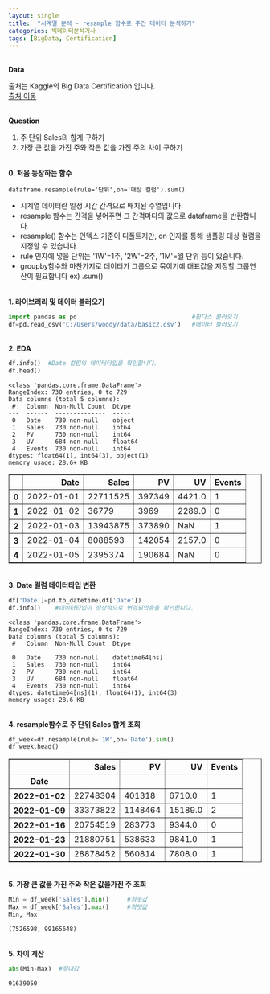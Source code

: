 ```yaml
---
layout: single
title:  "시계열 분석 - resample 함수로 주간 데이터 분석하기"
categories: 빅데이터분석기사
tags: [BigData, Certification]
---
```


<br/>**Data**<br/>

출처는 Kaggle의 Big Data Certification 입니다.<br/>
[출처 이동](https://www.kaggle.com/code/agileteam/py-t1-8-expected-questions/notebook)

<br/>**Question**<br/>

1. 주 단위 Sales의 합계 구하기
2. 가장 큰 값을 가진 주와 작은 값을 가진 주의 차이 구하기


<br/>**0. 처음 등장하는 함수**<br/>

    dataframe.resample(rule='단위',on='대상 컬럼').sum()

+ 시계열 데이터란 일정 시간 간격으로 배치된 수열입니다.
+ resample 함수는 간격을 넣어주면 그 간격마다의 값으로 dataframe을 반환합니다.
+ resample() 함수는 인덱스 기준이 디폴트지만, on 인자를 통해 샘플링 대상 컬럼을 지정할 수 있습니다.
+ rule 인자에 넣을 단위는 '1W'=1주, '2W'=2주, '1M'=월 단위 등이 있습니다.
+ groupby함수와 마찬가지로 데이터가 그룹으로 묶이기에 대표값을 지정할 그룹연산이 필요합니다 ex) .sum()

<br/>**1. 라이브러리 및 데이터 불러오기**<br/>

```python
import pandas as pd                                #판다스 불러오기
df=pd.read_csv('C:/Users/woody/data/basic2.csv')   #데이터 불러오기
```

<br/>**2. EDA**<br/>

```python
df.info()  #Date 컬럼의 데이터타입을 확인합니다.
df.head()
```

    <class 'pandas.core.frame.DataFrame'>
    RangeIndex: 730 entries, 0 to 729
    Data columns (total 5 columns):
     #   Column  Non-Null Count  Dtype  
    ---  ------  --------------  -----  
     0   Date    730 non-null    object 
     1   Sales   730 non-null    int64  
     2   PV      730 non-null    int64  
     3   UV      684 non-null    float64
     4   Events  730 non-null    int64  
    dtypes: float64(1), int64(3), object(1)
    memory usage: 28.6+ KB
    


</style>
<table border="1" class="dataframe">
  <thead>
    <tr style="text-align: right;">
      <th></th>
      <th>Date</th>
      <th>Sales</th>
      <th>PV</th>
      <th>UV</th>
      <th>Events</th>
    </tr>
  </thead>
  <tbody>
    <tr>
      <th>0</th>
      <td>2022-01-01</td>
      <td>22711525</td>
      <td>397349</td>
      <td>4421.0</td>
      <td>1</td>
    </tr>
    <tr>
      <th>1</th>
      <td>2022-01-02</td>
      <td>36779</td>
      <td>3969</td>
      <td>2289.0</td>
      <td>0</td>
    </tr>
    <tr>
      <th>2</th>
      <td>2022-01-03</td>
      <td>13943875</td>
      <td>373890</td>
      <td>NaN</td>
      <td>1</td>
    </tr>
    <tr>
      <th>3</th>
      <td>2022-01-04</td>
      <td>8088593</td>
      <td>142054</td>
      <td>2157.0</td>
      <td>0</td>
    </tr>
    <tr>
      <th>4</th>
      <td>2022-01-05</td>
      <td>2395374</td>
      <td>190684</td>
      <td>NaN</td>
      <td>0</td>
    </tr>
  </tbody>
</table>
</div>


<br/>**3. Date 컬럼 데이터타입 변환**<br/>

```python
df['Date']=pd.to_datetime(df['Date'])         
df.info()    #데이터타입이 정상적으로 변경되었음을 확인합니다.       
```

    <class 'pandas.core.frame.DataFrame'>
    RangeIndex: 730 entries, 0 to 729
    Data columns (total 5 columns):
     #   Column  Non-Null Count  Dtype         
    ---  ------  --------------  -----         
     0   Date    730 non-null    datetime64[ns]
     1   Sales   730 non-null    int64         
     2   PV      730 non-null    int64         
     3   UV      684 non-null    float64       
     4   Events  730 non-null    int64         
    dtypes: datetime64[ns](1), float64(1), int64(3)
    memory usage: 28.6 KB
    

<br/>**4. resample함수로 주 단위 Sales 합계 조회**<br/>


```python
df_week=df.resample(rule='1W',on='Date').sum()
df_week.head()
```


</style>
<table border="1" class="dataframe">
  <thead>
    <tr style="text-align: right;">
      <th></th>
      <th>Sales</th>
      <th>PV</th>
      <th>UV</th>
      <th>Events</th>
    </tr>
    <tr>
      <th>Date</th>
      <th></th>
      <th></th>
      <th></th>
      <th></th>
    </tr>
  </thead>
  <tbody>
    <tr>
      <th>2022-01-02</th>
      <td>22748304</td>
      <td>401318</td>
      <td>6710.0</td>
      <td>1</td>
    </tr>
    <tr>
      <th>2022-01-09</th>
      <td>33373822</td>
      <td>1148464</td>
      <td>15189.0</td>
      <td>2</td>
    </tr>
    <tr>
      <th>2022-01-16</th>
      <td>20754519</td>
      <td>283773</td>
      <td>9344.0</td>
      <td>0</td>
    </tr>
    <tr>
      <th>2022-01-23</th>
      <td>21880751</td>
      <td>538633</td>
      <td>9841.0</td>
      <td>1</td>
    </tr>
    <tr>
      <th>2022-01-30</th>
      <td>28878452</td>
      <td>560814</td>
      <td>7808.0</td>
      <td>1</td>
    </tr>
  </tbody>
</table>
</div>

<br/>**5. 가장 큰 값을 가진 주와 작은 값을가진 주 조회**<br/>


```python
Min = df_week['Sales'].min()     #최솟값
Max = df_week['Sales'].max()     #최댓값
Min, Max
```




    (7526598, 99165648)

<br/>**5. 차이 계산**<br/>


```python
abs(Min-Max)  #절대값
```




    91639050


